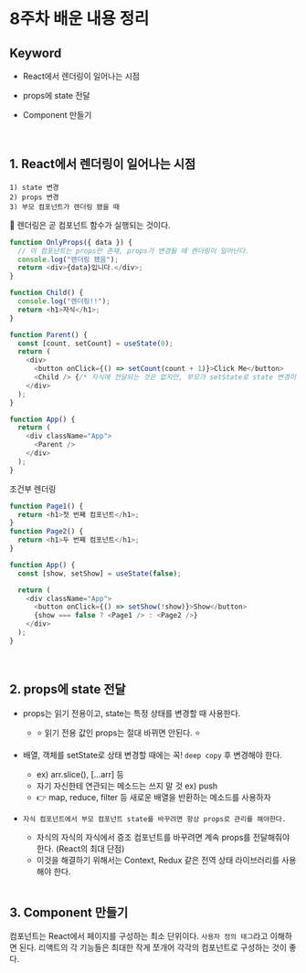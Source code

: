 # 8주차 배운 내용 정리

## Keyword

- React에서 렌더링이 일어나는 시점

- props에 state 전달

- Component 만들기

  <br />

## 1. React에서 렌더링이 일어나는 시점

```
1) state 변경
2) props 변경
3) 부모 컴포넌트가 렌더링 됐을 때
```

🎈 렌더링은 곧 컴포넌트 함수가 실행되는 것이다.

```js
function OnlyProps({ data }) {
  // 이 컴포넌트는 props만 존재, props가 변경될 때 렌더링이 일어난다.
  console.log("렌더링 됐음");
  return <div>{data}입니다.</div>;
}

function Child() {
  console.log("렌더링!!");
  return <h1>자식</h1>;
}

function Parent() {
  const [count, setCount] = useState(0);
  return (
    <div>
      <button onClick={() => setCount(count + 1)}>Click Me</button>
      <Child /> {/* 자식에 전달되는 것은 없지만, 부모가 setState로 state 변경이 일어나기 때문에 자식 컴포넌트 또한 자동 재렌더링 된다. */}
    </div>
  );
}

function App() {
  return (
    <div className="App">
      <Parent />
    </div>
  );
}
```

조건부 렌더링

```js
function Page1() {
  return <h1>첫 번째 컴포넌트</h1>;
}
function Page2() {
  return <h1>두 번째 컴포넌트</h1>;
}

function App() {
  const [show, setShow] = useState(false);

  return (
    <div className="App">
      <button onClick={() => setShow(!show)}>Show</button>
      {show === false ? <Page1 /> : <Page2 />}
    </div>
  );
}
```

  <br />

## 2. props에 state 전달

- props는 읽기 전용이고, state는 특정 상태를 변경할 때 사용한다.
  - ⭐ 읽기 전용 값인 props는 절대 바뀌면 안된다. ⭐
- 배열, 객체를 setState로 상태 변경할 때에는 꼭! `deep copy` 후 변경해야 한다.
  - ex) arr.slice(), [...arr] 등
  - 자기 자신한테 연관되는 메소드는 쓰지 말 것 ex) push
  - 👉 map, reduce, filter 등 새로운 배열을 반환하는 메소드를 사용하자
- `자식 컴포넌트에서 부모 컴포넌트 state를 바꾸려면 항상 props로 관리를 해야한다.`

  - 자식의 자식의 자식에서 증조 컴포넌트를 바꾸려면 계속 props를 전달해줘야 한다. (React의 최대 단점)
  - 이것을 해결하기 위해서는 Context, Redux 같은 전역 상태 라이브러리를 사용해야 한다.

  <br />

## 3. Component 만들기

컴포넌트는 React에서 페이지를 구성하는 최소 단위이다. `사용자 정의 태그`라고 이해하면 된다. 리액트의 각 기능들은 최대한 작게 쪼개어 각각의 컴포넌트로 구성하는 것이 좋다.
